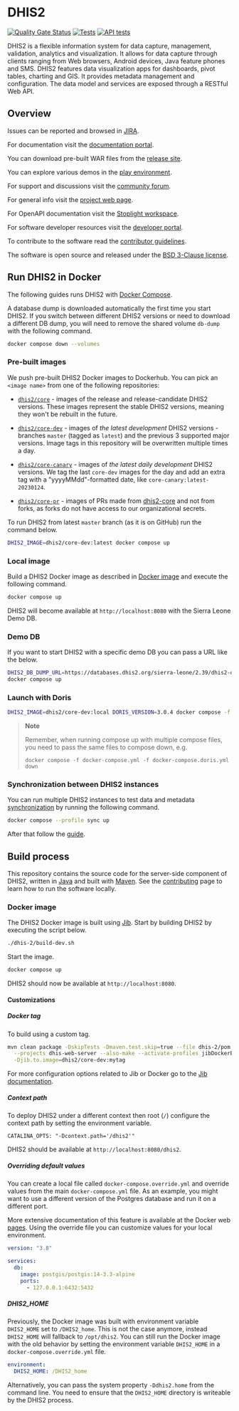 
# DHIS2

[![Quality Gate Status](https://sonarcloud.io/api/project_badges/measure?project=dhis2_dhis2-core&metric=alert_status)](https://sonarcloud.io/summary/new_code?id=dhis2_dhis2-core)
[![Tests](https://github.com/dhis2/dhis2-core/actions/workflows/run-tests.yml/badge.svg)](https://github.com/dhis2/dhis2-core/actions/workflows/run-tests.yml)
[![API tests](https://github.com/dhis2/dhis2-core/actions/workflows/run-api-tests.yml/badge.svg)](https://github.com/dhis2/dhis2-core/actions/workflows/run-api-tests.yml)

DHIS2 is a flexible information system for data capture, management, validation, analytics and visualization. It allows for data capture through clients ranging from Web browsers, Android devices, Java feature phones and SMS. DHIS2 features data visualization apps for dashboards, pivot tables, charting and GIS. It provides metadata management and configuration. The data model and services are exposed through a RESTful Web API.

## Overview

Issues can be reported and browsed in [JIRA](https://jira.dhis2.org).

For documentation visit the [documentation portal](https://docs.dhis2.org/).

You can download pre-built WAR files from the [release site](https://releases.dhis2.org/).

You can explore various demos in the [play environment](https://play.dhis2.org/).

For support and discussions visit the [community forum](https://community.dhis2.org/).

For general info visit the [project web page](https://www.dhis2.org/).

For OpenAPI documentation visit the [Stoplight workspace](https://dhis2.stoplight.io/).

For software developer resources visit the [developer portal](https://developers.dhis2.org/).

To contribute to the software read the [contributor guidelines](https://developers.dhis2.org/community/contribute).

The software is open source and released under the [BSD 3-Clause license](https://opensource.org/license/bsd-3-clause).

## Run DHIS2 in Docker

The following guides runs DHIS2 with [Docker Compose](https://docs.docker.com/compose/install/).

A database dump is downloaded automatically the first time you start DHIS2. If you switch between different DHIS2 versions or need to download a different DB dump, you will need to remove the shared volume `db-dump` with the following command.

```sh
docker compose down --volumes
```

### Pre-built images

We push pre-built DHIS2 Docker images to Dockerhub. You can pick an `<image name>` from one of the following
repositories:

* [`dhis2/core`](https://hub.docker.com/r/dhis2/core) - images of the release and release-candidate DHIS2 versions. These images represent the stable DHIS2 versions, meaning they won't be rebuilt in the future.

* [`dhis2/core-dev`](https://hub.docker.com/r/dhis2/core-dev) - images of _the latest development_ DHIS2 versions - branches `master` (tagged as `latest`) and the previous 3 supported major versions. Image tags in this repository will be overwritten multiple times a day.

* [`dhis2/core-canary`](https://hub.docker.com/r/dhis2/core-canary) - images of _the latest daily development_ DHIS2 versions. We tag the last `core-dev` images for the day and add an extra tag with a "yyyyMMdd"-formatted date, like `core-canary:latest-20230124`.

* [`dhis2/core-pr`](https://hub.docker.com/r/dhis2/core-pr) - images of PRs made from [dhis2-core](https://github.com/dhis2/dhis2-core/) and not from forks, as forks do not have access to our organizational secrets.

To run DHIS2 from latest `master` branch (as it is on GitHub) run the command below.

```sh
DHIS2_IMAGE=dhis2/core-dev:latest docker compose up
```

### Local image

Build a DHIS2 Docker image as described in [Docker image](#docker-image) and execute the following command.

```sh
docker compose up
```

DHIS2 will become available at `http://localhost:8080` with the Sierra Leone Demo DB.

### Demo DB

If you want to start DHIS2 with a specific demo DB you can pass a URL like the below.

```sh
DHIS2_DB_DUMP_URL=https://databases.dhis2.org/sierra-leone/2.39/dhis2-db-sierra-leone.sql.gz \
docker compose up
```

### Launch with Doris

```sh
DHIS2_IMAGE=dhis2/core-dev:local DORIS_VERSION=3.0.4 docker compose -f docker-compose.yml -f docker-compose.doris.yml up
```

> **Note**
> 
> Remember, when running compose up with multiple compose files, you need to pass the same files to compose down, e.g.
> ```
> docker compose -f docker-compose.yml -f docker-compose.doris.yml down
> ```


### Synchronization between DHIS2 instances

You can run multiple DHIS2 instances to test data and metadata [synchronization](https://docs.dhis2.org/en/use/user-guides/dhis-core-version-master/exchanging-data/metadata-synchronization.html) by running the following command.

```sh
docker compose --profile sync up
```

After that follow the [guide](https://github.com/dhis2/wow-backend/blob/master/guides/testing/metadata_sync_testing.md).

## Build process

This repository contains the source code for the server-side component of DHIS2, written in [Java](https://www.java.com/en/) and built with [Maven](https://maven.apache.org/). See the [contributing](./CONTRIBUTING.md) page to learn how to run the software locally.

### Docker image

The DHIS2 Docker image is built using [Jib](https://github.com/GoogleContainerTools/jib/tree/master/jib-maven-plugin). Start by building DHIS2 by executing the script below.

```sh
./dhis-2/build-dev.sh
```

Start the image.

```sh
docker compose up
```

DHIS2 should now be available at `http://localhost:8080`.

#### Customizations

##### Docker tag

To build using a custom tag.

```sh
mvn clean package -DskipTests -Dmaven.test.skip=true --file dhis-2/pom.xml \
  --projects dhis-web-server --also-make --activate-profiles jibDockerBuild \
  -Djib.to.image=dhis2/core-dev:mytag
```

For more configuration options related to Jib or Docker go to the [Jib documentation](https://github.com/GoogleContainerTools/jib/tree/master/jib-maven-plugin).

##### Context path

To deploy DHIS2 under a different context then root (`/`) configure the context path by setting the environment variable.

`CATALINA_OPTS: "-Dcontext.path='/dhis2'"`

DHIS2 should be available at `http://localhost:8080/dhis2`.

##### Overriding default values

You can create a local file called `docker-compose.override.yml` and override values from the main `docker-compose.yml` file. As an example, you might want to use a different version of the Postgres database and run it on a different port.

More extensive documentation of this feature is available at the Docker web [pages](https://docs.docker.com/compose/extends/). Using the override file you can customize values for your local environment.

```yaml
version: "3.8"

services:
  db:
    image: postgis/postgis:14-3.3-alpine
    ports:
      - 127.0.0.1:6432:5432
```

##### DHIS2_HOME

Previously, the Docker image was built with environment variable `DHIS2_HOME` set to `/DHIS2_home`. This is not the case anymore, instead `DHIS2_HOME` will fallback to `/opt/dhis2`. You can still run the Docker image with the old behavior by setting the environment variable `DHIS2_HOME` in a `docker-compose.override.yml` file.

```yaml
environment:
  DHIS2_HOME: /DHIS2_home
```

Alternatively, you can pass the system property `-Ddhis2.home` from the command line. You need to ensure that the `DHIS2_HOME` directory is writeable by the DHIS2 process.
